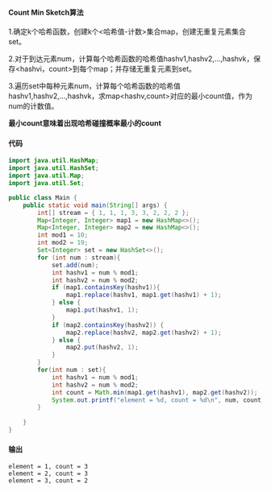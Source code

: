 #### Count Min Sketch算法

1.确定k个哈希函数，创建k个<哈希值-计数>集合map，创建无重复元素集合set。

2.对于到达元素num，计算每个哈希函数的哈希值hashv1,hashv2,...,hashvk，保存<hashvi，count>到每个map；并存储无重复元素到set。

3.遍历set中每种元素num，计算每个哈希函数的哈希值hashv1,hashv2,...,hashvk，求map<hashv,count>对应的最小count值，作为num的计数值​。

**最小count意味着出现哈希碰撞概率最小的count**

#### 代码

```java
import java.util.HashMap;
import java.util.HashSet;
import java.util.Map;
import java.util.Set;

public class Main {
    public static void main(String[] args) {
        int[] stream = { 1, 1, 1, 3, 3, 2, 2, 2 };
        Map<Integer, Integer> map1 = new HashMap<>();
        Map<Integer, Integer> map2 = new HashMap<>();
        int mod1 = 10; 
        int mod2 = 19;
        Set<Integer> set = new HashSet<>();
        for (int num : stream){
            set.add(num);
            int hashv1 = num % mod1;
            int hashv2 = num % mod2;
            if (map1.containsKey(hashv1)){
                map1.replace(hashv1, map1.get(hashv1) + 1);
            } else {
                map1.put(hashv1, 1);
            } 
            if (map2.containsKey(hashv2)) {
                map2.replace(hashv2, map2.get(hashv2) + 1);
            } else {
                map2.put(hashv2, 1);
            }
        }
        for(int num : set){
            int hashv1 = num % mod1;
            int hashv2 = num % mod2; 
            int count = Math.min(map1.get(hashv1), map2.get(hashv2));
            System.out.printf("element = %d, count = %d\n", num, count);
        }
        
    }
}
```



#### 输出

```
element = 1, count = 3
element = 2, count = 3
element = 3, count = 2
```

